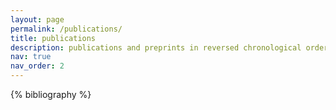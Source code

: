 ```yaml
---
layout: page
permalink: /publications/
title: publications
description: publications and preprints in reversed chronological order...
nav: true
nav_order: 2
---
```


<!-- _pages/publications.md -->

<!-- Bibsearch Feature -->

<!-- {% include bib_search.liquid %} -->

<div class="publications">

{% bibliography %}

</div>

